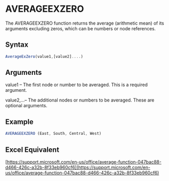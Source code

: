 # AVERAGEEXZERO

The AVERAGEEXZERO function returns the average (arithmetic mean) of its arguments excluding zeros, which can be numbers or node references.

## Syntax

```javascript
AverageExZero(value1,[value2]....)
```

## Arguments

value1 – The first node or number to be averaged. This is a required argument.

value2,...– The additional nodes or numbers to be averaged. These are optional arguments.

## Example

```javascript
AVERAGEEXZERO (East, South, Central, West)
```

## Excel Equivalent

[https://support.microsoft.com/en-us/office/average-function-047bac88-d466-426c-a32b-8f33eb960cf6](https://support.microsoft.com/en-us/office/average-function-047bac88-d466-426c-a32b-8f33eb960cf6)
